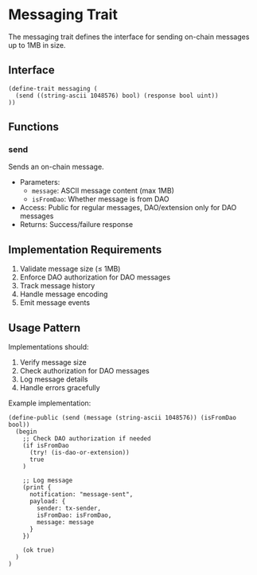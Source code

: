 # Messaging Trait

The messaging trait defines the interface for sending on-chain messages up to 1MB in size.

## Interface

```clarity
(define-trait messaging (
  (send ((string-ascii 1048576) bool) (response bool uint))
))
```

## Functions

### send
Sends an on-chain message.
- Parameters:
  - `message`: ASCII message content (max 1MB)
  - `isFromDao`: Whether message is from DAO
- Access: Public for regular messages, DAO/extension only for DAO messages
- Returns: Success/failure response

## Implementation Requirements

1. Validate message size (≤ 1MB)
2. Enforce DAO authorization for DAO messages
3. Track message history
4. Handle message encoding
5. Emit message events

## Usage Pattern

Implementations should:
1. Verify message size
2. Check authorization for DAO messages
3. Log message details
4. Handle errors gracefully

Example implementation:
```clarity
(define-public (send (message (string-ascii 1048576)) (isFromDao bool))
  (begin
    ;; Check DAO authorization if needed
    (if isFromDao
      (try! (is-dao-or-extension))
      true
    )
    
    ;; Log message
    (print {
      notification: "message-sent",
      payload: {
        sender: tx-sender,
        isFromDao: isFromDao,
        message: message
      }
    })
    
    (ok true)
  )
)
```
